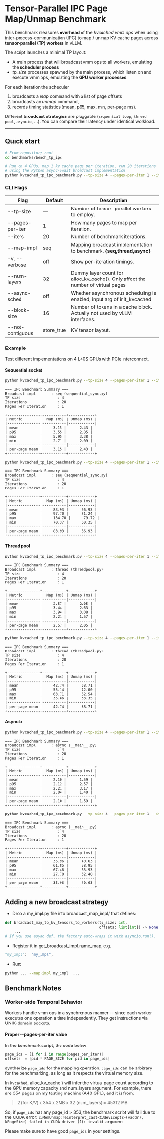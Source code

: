 # Tensor-Parallel IPC Page Map/Unmap Benchmark

This benchmark measures **overhead** of the *kvcached vmm ops* when using inter-process-communication (IPC) to map / unmap KV cache pages across **tensor-parallel (TP) workers** in vLLM.

The script launches a minimal TP layout:
* A main process that will broadcast vmm ops to all workers, emulating the **scheduler process**
* *tp_size* processes spawned by the main process, which listen on and execute vmm ops, emulating the **GPU worker processes**

For each iteration the scheduler

1. broadcasts a *map* command with a list of page offsets
2. broadcasts an *unmap* command,
3. records timing statistics (mean, p95, max, min, per-page ms).

Different **broadcast strategies** are pluggable (`sequential loop`, `thread pool`, `asyncio`, ...). You can compare their latency under identical workload.

---

## Quick start

```bash
# From repository root
cd benchmarks/bench_tp_ipc

# Run on 4 GPUs, map 1 kv cache page per iteration, run 20 iterations
# using the Python async-await broadcast implementation
python kvcached_tp_ipc_benchmark.py --tp-size 4 --pages-per-iter 1 --iters 20 --map-impl async
```

### CLI Flags

| Flag                |  Default  | Description                                                        |
|---------------------|-----------|--------------------------------------------------------------------|
| --tp-size           | —         | Number of tensor-parallel workers to employ.                   |
| --pages-per-iter    | 1         | How many pages to map per iteration.                |
| --iters             | 20        | Number of benchmark iterations.                                    |
| --map-impl          | seq       | Mapping broadcast implementation to benchmark. **{seq,thread,async}**            |
| -v, --verbose       | off       | Show per-iteration timings.             |
| --num-layers        | 32        | Dummy layer count for alloc_kv_cache(). Only affect the number of virtual pages    |
| --async-sched       | off       | Whether asynchronous scheduling is enabled, input arg of init_kvcached
| --block-size        | 16        | Number of tokens in a cache block. Actually not used by vLLM interfaces.    |
| --not-contiguous        | store_true        | KV tensor layout.    |

### Example
Test different implementations on 4 L40S GPUs with PCIe interconnect.
#### Sequential socket

```bash
python kvcached_tp_ipc_benchmark.py --tp-size 4 --pages-per-iter 1 --iters 20 --map-impl seq
```

```
=== IPC Benchmark Summary ===
Broadcast impl       : seq (sequential_sync.py)
TP size                 : 4
Iterations              : 20
Pages Per Iteration     : 1

+---------------+-----------+------------+
| Metric        |  Map (ms) | Unmap (ms) |
|---------------|-----------|------------|
| mean          |     3.15 |      2.43 |
| p95           |     3.55 |      2.85 |
| max           |     5.95 |      3.38 |
| min           |     2.71 |      2.09 |
|---------------|-----------|------------|
| per-page mean |     3.15 |      2.43 |
+---------------+-----------+------------+

```

```bash
python kvcached_tp_ipc_benchmark.py --tp-size 4 --pages-per-iter 1 --iters 20 --map-impl seq --not-contiguous
```

```
=== IPC Benchmark Summary ===
Broadcast impl       : seq (sequential_sync.py)
TP size                 : 4
Iterations              : 20
Pages Per Iteration     : 1

+---------------+-----------+------------+
| Metric        |  Map (ms) | Unmap (ms) |
|---------------|-----------|------------|
| mean          |     83.93 |      66.93 |
| p95           |     97.70 |      71.24 |
| max           |     134.70 |      79.72 |
| min           |     70.37 |      60.35 |
|---------------|-----------|------------|
| per-page mean |     83.93 |      66.93 |
+---------------+-----------+------------+

```

#### Thread pool

```bash
python kvcached_tp_ipc_benchmark.py --tp-size 4 --pages-per-iter 1 --iters 20 --map-impl thread
```

```
=== IPC Benchmark Summary ===
Broadcast impl       : thread (threadpool.py)
TP size                 : 4
Iterations              : 20
Pages Per Iteration     : 1

+---------------+-----------+------------+
| Metric        |  Map (ms) | Unmap (ms) |
|---------------|-----------|------------|
| mean          |     2.57 |      2.05 |
| p95           |     3.44 |      2.63 |
| max           |     3.94 |      3.08 |
| min           |     2.21 |      1.57 |
|---------------|-----------|------------|
| per-page mean |     2.57 |      2.05 |
+---------------+-----------+------------+

```

```bash
python kvcached_tp_ipc_benchmark.py --tp-size 4 --pages-per-iter 1 --iters 20 --map-impl thread --not-contiguous
```

```
=== IPC Benchmark Summary ===
Broadcast impl       : thread (threadpool.py)
TP size                 : 4
Iterations              : 20
Pages Per Iteration     : 1

+---------------+-----------+------------+
| Metric        |  Map (ms) | Unmap (ms) |
|---------------|-----------|------------|
| mean          |     42.74 |      38.71 |
| p95           |     55.14 |      42.00 |
| max           |     63.71 |      62.54 |
| min           |     35.86 |      33.35 |
|---------------|-----------|------------|
| per-page mean |     42.74 |      38.71 |
+---------------+-----------+------------+

```

#### Asyncio

```bash
python kvcached_tp_ipc_benchmark.py --tp-size 4 --pages-per-iter 1 --iters 20 --map-impl async
```

```
=== IPC Benchmark Summary ===
Broadcast impl       : async (__main__.py)
TP size                 : 4
Iterations              : 20
Pages Per Iteration     : 1

+---------------+-----------+------------+
| Metric        |  Map (ms) | Unmap (ms) |
|---------------|-----------|------------|
| mean          |     2.10 |      1.59 |
| p95           |     2.12 |      2.57 |
| max           |     2.21 |      3.17 |
| min           |     2.04 |      1.40 |
|---------------|-----------|------------|
| per-page mean |     2.10 |      1.59 |
+---------------+-----------+------------+

```

```bash
python kvcached_tp_ipc_benchmark.py --tp-size 4 --pages-per-iter 1 --iters 20 --map-impl async --not-contiguous
```

```
=== IPC Benchmark Summary ===
Broadcast impl       : async (__main__.py)
TP size                 : 4
Iterations              : 20
Pages Per Iteration     : 1

+---------------+-----------+------------+
| Metric        |  Map (ms) | Unmap (ms) |
|---------------|-----------|------------|
| mean          |     35.96 |      40.63 |
| p95           |     61.85 |      58.95 |
| max           |     67.46 |      63.93 |
| min           |     27.70 |      32.40 |
|---------------|-----------|------------|
| per-page mean |     35.96 |      40.63 |
+---------------+-----------+------------+

```

## Adding a new broadcast strategy
* Drop a my_impl.py file into broadcast_map_impl/ that defines:

```python
def broadcast_map_to_kv_tensors_to_workers(tp_size: int,
                                           offsets: list[int]) -> None:
    ...
# If you use async def, the factory auto-wraps it with asyncio.run().
```

* Register it in get_broadcast_impl.name_map, e.g.

```python
"my_impl":  "my_impl",
```

* Run:

```bash
python ... --map-impl my_impl  ...
```

## Benchmark Notes

### Worker-side Temporal Behavior
Workers handle vmm ops in a synchronous manner -- since each worker executes one operation a time independently. They get instructions via UNIX-domain sockets.

#### Proper --pages-per-iter value
In the benchmark script, the code below

```python
page_ids = [i for i in range(pages_per_iter)] 
offsets  = [pid * PAGE_SIZE for pid in page_ids]
```

synthesize `page_ids` for the mapping operation.
`page_ids` can be arbitrary for the benchmarking, as long as it respects the virtual memory size.

In `kvcached`, alloc_kv_cache() will infer the virtual page count according to the GPU memory capacity and num_layers argument. For example, there are 354 pages on my testing machine (A40 GPU), and it is from:
> 2 (for K/V) x 354 x 2MB x 32 (num_layers) = 45312 MB

So, if `page_ids` has any page_id > 353, the benchmark script will fail due to the CUDA error:
`cuMemUnmap(reinterpret_cast<CUdeviceptr>(vaddr), kPageSize) failed in CUDA driver (1): invalid argument`

Please make sure to have good `page_ids` in your settings.
